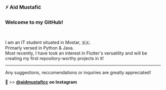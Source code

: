 ### ⚡ Aid Mustafić

<!--
**astaffz/astaffz** is a ✨ _special_ ✨ repository because its `README.md` (this file) appears on your GitHub profile.

Here are some ideas to get you started:

- 🔭 I’m currently working on ...
- 🌱 I’m currently learning ...
- 👯 I’m looking to collaborate on ...
- 🤔 I’m looking for help with ...
- 💬 Ask me about ...
- 📫 How to reach me: ...
- 😄 Pronouns: ...
- ⚡ Fun fact: ...
-->
<h3>Welcome to my GitHub!</h3>
<br>
<p>I am an IT student situated in Mostar, 🇧🇦. <br>
    Primarly versed in Python & Java. <br>
Most recently, I have took an interest in Flutter's versatility and will be creating my first repository-worthy projects in it!</p>
<hr
<i>Any suggestions, reccomendations or inquiries are greatly appreciated!</i>

💬 >> <b><a href="www.instagram.com/@aidmustaficc" target="blank"> @aidmustaficc</a> on Instagram</b>

